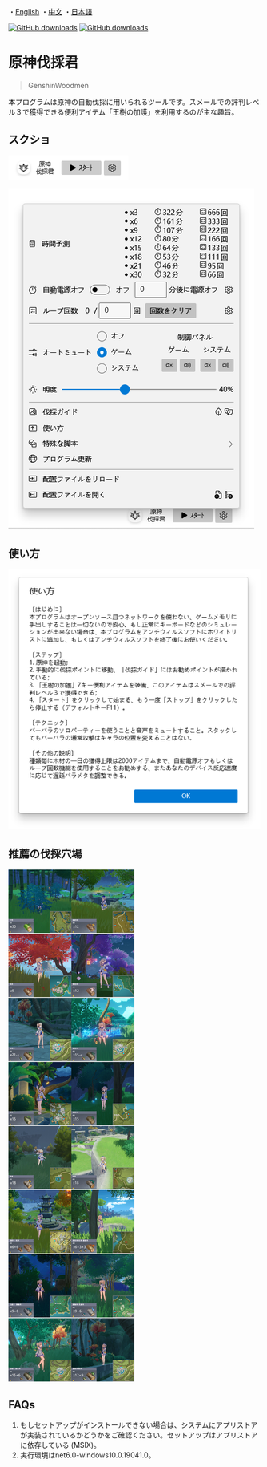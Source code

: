 ・[English](README.en.md) ・[中文](README.md) ・[日本語](README.jp.md)

[![GitHub downloads](https://img.shields.io/github/downloads/emako/genshin-woodmen/total)](https://github.com/emako/genshin-woodmen/releases)
[![GitHub downloads](https://img.shields.io/github/downloads/emako/genshin-woodmen/latest/total)](https://github.com/emako/genshin-woodmen/releases)

# 原神伐採君

> GenshinWoodmen

本プログラムは原神の自動伐採に用いられるツールです。スメールでの評判レベル３で獲得できる便利アイテム「王樹の加護」を利用するのが主な趣旨。

## スクショ

![](assets/image1.jp.png)

![](assets/image2.jp.png)



## 使い方

![](assets/image3.jp.png)

## 推薦の伐採穴場

![usage](src/GenshinWoodmen/Resources/usage.jpg)



## FAQs

1. もしセットアップがインストールできない場合は、システムにアプリストアが実装されているかどうかをご確認ください。セットアップはアプリストアに依存している (MSIX)。
2. 実行環境はnet6.0-windows10.0.19041.0。

